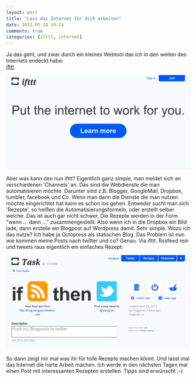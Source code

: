 ```yaml
---
layout: post
title: "Lass das Internet für dich arbeiten"
date: 2012-05-18 19:14
comments: true
categories: [ifttt, internet]
---
```

Ja das geht, und zwar durch ein kleines Webtool das ich in den weiten des Internets endeckt habe:   
[ifttt](http://ifttt.com/)

![ifttt Startscreen](/static/images/ifttt_screen.png 'ifttt Startscreen')

Aber was kann den nun ifttt? Eigentlich ganz simple, man meldet sich an verschiedenen 'Channels' an.
Das sind die Webdienste die man automatisieren möchte. Darunter sind z.B. Blogger, GoogleMail, Dropbox, tumbler, facebook und Co.
Wenn man dann die Dienste die man nutzen möchte eingerichtet hat kann es schon los gehen. Entweder sucht man sich 'Rezepte', so heißen die Automatisierungsformeln, oder erstellt selber welche.
Das ist auch gar nicht schwer. Die Rezepte werden in der Form "wenn ... dann ..." zusammengestellt. Also wenn ich in die Dropbox ein Bild lade, dann erstelle ein Blogpost auf Wordpress damit.
Sehr simple. Wozu ich das nutze? Ich habe ja Octopress als statischen Blog. Das Problem ist nun wie kommen meine Posts nach twitter und co?
Genau. Via ifttt. Rssfeed rein und tweets raus eigentlich ein einfaches Rezept:

![ifttt Blog zu Twitter Rezept](/static/images/ifttt_screen_rezept.png 'ifttt Blog zu Twitter Rezept')

So dann zeigt mir mal was ihr für tolle Rezepte machen könnt. Und lasst mal das Internet die harte Arbeit machen. Ich werde in den nächsten Tagen mal einen Post mit interessanten Rezepten erstellen. Tipps sind erwünscht ;-)
